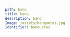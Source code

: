 ```yaml
---
path: banq
title: banq
description: banq
Image: /assets/banquetas.jpg
identifier: banquetas
---
```


